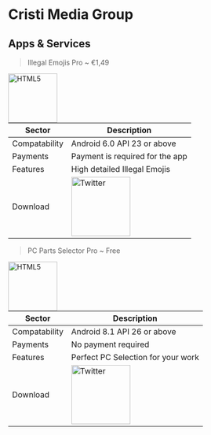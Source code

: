 # Cristi Media Group

## Apps & Services
> Illegal Emojis Pro  ~  €1,49
<img align="left" alt="HTML5" width="100px" src="https://user-images.githubusercontent.com/98966871/161399709-07c38d89-3a69-41af-a82e-61bf38e6db96.png" style="padding-right:10px;" />

| Sector | Description |
| --- | --- |
| Compatability | Android 6.0 API 23 or above |
| Payments | Payment is required for the app |
| Features | High detailed Illegal Emojis |
| Download | <a href="https://play.google.com/store/apps/details?id=com.cristiclub.illegalemojispro"><img align="left" width="120px" src="https://user-images.githubusercontent.com/98966871/161399832-249bfb95-ca7a-4aa9-ae33-59976e169338.png" alt="Twitter"/></a> |

> PC Parts Selector Pro  ~  Free
<img align="left" alt="HTML5" width="100px" src="https://user-images.githubusercontent.com/98966871/161400674-3cb767d8-6e84-4aab-8d74-93b422e52915.png" style="padding-right:10px;" />

| Sector | Description |
| --- | --- |
| Compatability | Android 8.1 API 26 or above |
| Payments | No payment required |
| Features | Perfect PC Selection for your work |
| Download | <a href="https://play.google.com/store/apps/details?id=com.acristyz.pcpartsselectorpro"><img align="left" width="120px" src="https://user-images.githubusercontent.com/98966871/161399832-249bfb95-ca7a-4aa9-ae33-59976e169338.png" alt="Twitter"/></a> |



